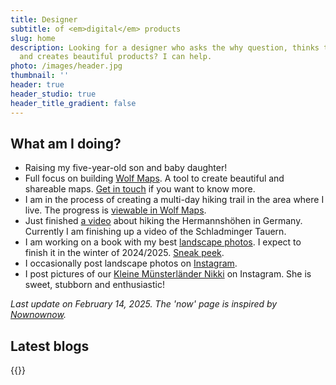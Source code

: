 ```yaml
---
title: Designer
subtitle: of <em>digital</em> products
slug: home
description: Looking for a designer who asks the why question, thinks technically
  and creates beautiful products? I can help.
photo: /images/header.jpg
thumbnail: ''
header: true
header_studio: true
header_title_gradient: false
---
```


## What am I doing?

- Raising my five-year-old son and baby daughter!
- Full focus on building [Wolf Maps](https://www.wolfmaps.com/). A tool to create beautiful and shareable maps. [Get in touch](/contact) if you want to know more.
- I am in the process of creating a multi-day hiking trail in the area where I live. The progress is [viewable in Wolf Maps](https://wolfmaps.nl/kaart/route-du-drenthe-7b975eb).
- Just finished [a video](https://www.youtube.com/watch?v=T2MwUVcXqPg) about hiking the Hermannshöhen in Germany. Currently I am finishing up a video of the Schladminger Tauern.
- I am working on a book with my best [landscape photos](/gallery). I expect to finish it in the winter of 2024/2025. [Sneak peek](https://www.linkedin.com/posts/aljanscholtens_ken-je-dat-gevoel-dat-je-zo-veel-leuke-activity-7183480484998356992-aj4o?utm_source=share&amp;utm_medium=member_desktop).
- I occasionally post landscape photos on [Instagram](https://instagram.com/aljan).
- I post pictures of our [Kleine Münsterländer Nikki](http://www.instagram.com/munsterlandernikki/) on Instagram. She is sweet, stubborn and enthusiastic!

_Last update on February 14, 2025. The 'now' page is inspired by [Nownownow](http://nownownow.com/)._

## Latest blogs

{{<latestblogs>}}
